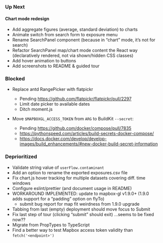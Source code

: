 ### Up Next

#### Chart mode redesign

* Add aggregate figures (average, standard deviation) to charts
* Animate switch from search form to exposure menu
* Rename SearchPanel component
  (because in “chart” mode, it’s not for search)
* Refactor SearchPanel map/chart mode content the React way
  (declaratively rendered, not via shown/hidden CSS classes)
* Add hover animation to buttons
* Add screenshots to README & guided tour

### Blocked

* Replace antd RangePicker with flatpickr

  * Pending <https://github.com/flatpickr/flatpickr/pull/2297>
  * Limit date picker to available dates
  * Ditch moment.js

* Move `$MAPBOXGL_ACCESS_TOKEN`
  from `ARG` to BuildKit `--secret`:

  * Pending <https://github.com/docker/compose/pull/7835>
  * <https://pythonspeed.com/articles/build-secrets-docker-compose/>
  * <https://docs.docker.com/develop/develop-images/build_enhancements/#new-docker-build-secret-information>

### Deprioritized

* Validate string value of `userFlow.contaminant`
* Add an option to rename the exported exposures.csv file
* Fix chart.js hover tracking for multiple datasets covering diff. time
  windows
* Configure eslint/prettier (and document usage in README)
* WORKAROUND IMPLEMENTED: update to mapbox-gl v1.9.0+
  (1.9.0 adds support for a “padding” option on flyTo)
  * submit bug report for map fit weirdness from 1.9.0 upgrade
* Tabbing from last (empty) deployment should move focus to Submit
* Fix last step of tour (clicking “submit” should exit)
  ...seems to be fixed now??
* Migrate from PropTypes to TypeScript
* Find a better way to test Mapbox access token validity than `fetch('<endpoint>')`

